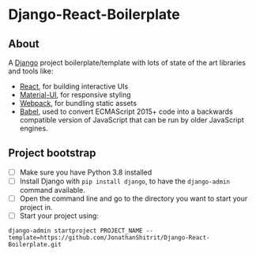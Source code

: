 # Django-React-Boilerplate
## About
A [Django](https://www.djangoproject.com/) project boilerplate/template with lots of state of the art libraries and tools like:
- [React](https://facebook.github.io/react/), for building interactive UIs
- [Material-UI](https://material-ui.com/), for responsive styling
- [Webpack](https://webpack.js.org/), for bundling static assets
- [Babel](https://babeljs.io/), used to convert ECMAScript 2015+ code into a backwards compatible version of JavaScript that can be run by older JavaScript engines. 

## Project bootstrap
- [ ] Make sure you have Python 3.8 installed
- [ ] Install Django with `pip install django`, to have the `django-admin` command available.
- [ ] Open the command line and go to the directory you want to start your project in.
- [ ] Start your project using:
```
django-admin startproject PROJECT_NAME --template=https://github.com/JonathanShitrit/Django-React-Boilerplate.git
```
